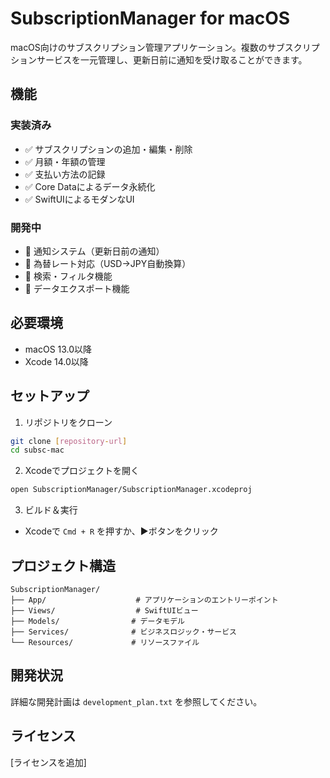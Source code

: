 # SubscriptionManager for macOS

macOS向けのサブスクリプション管理アプリケーション。複数のサブスクリプションサービスを一元管理し、更新日前に通知を受け取ることができます。

## 機能

### 実装済み
- ✅ サブスクリプションの追加・編集・削除
- ✅ 月額・年額の管理
- ✅ 支払い方法の記録
- ✅ Core Dataによるデータ永続化
- ✅ SwiftUIによるモダンなUI

### 開発中
- 🚧 通知システム（更新日前の通知）
- 🚧 為替レート対応（USD→JPY自動換算）
- 🚧 検索・フィルタ機能
- 🚧 データエクスポート機能

## 必要環境

- macOS 13.0以降
- Xcode 14.0以降

## セットアップ

1. リポジトリをクローン
```bash
git clone [repository-url]
cd subsc-mac
```

2. Xcodeでプロジェクトを開く
```bash
open SubscriptionManager/SubscriptionManager.xcodeproj
```

3. ビルド＆実行
- Xcodeで `Cmd + R` を押すか、▶️ボタンをクリック

## プロジェクト構造

```
SubscriptionManager/
├── App/                    # アプリケーションのエントリーポイント
├── Views/                  # SwiftUIビュー
├── Models/                # データモデル
├── Services/              # ビジネスロジック・サービス
└── Resources/             # リソースファイル
```

## 開発状況

詳細な開発計画は `development_plan.txt` を参照してください。

## ライセンス

[ライセンスを追加]
